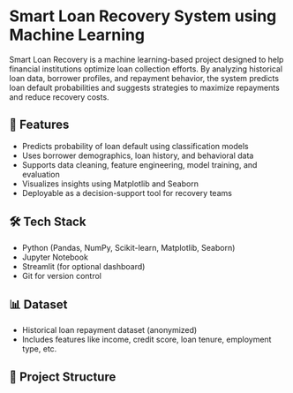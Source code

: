 # Smart Loan Recovery System using Machine Learning

Smart Loan Recovery is a machine learning-based project designed to help financial institutions optimize loan collection efforts. By analyzing historical loan data, borrower profiles, and repayment behavior, the system predicts loan default probabilities and suggests strategies to maximize repayments and reduce recovery costs.

## 🚀 Features

- Predicts probability of loan default using classification models
- Uses borrower demographics, loan history, and behavioral data
- Supports data cleaning, feature engineering, model training, and evaluation
- Visualizes insights using Matplotlib and Seaborn
- Deployable as a decision-support tool for recovery teams

## 🛠️ Tech Stack

- Python (Pandas, NumPy, Scikit-learn, Matplotlib, Seaborn)
- Jupyter Notebook
- Streamlit (for optional dashboard)
- Git for version control

## 📊 Dataset

- Historical loan repayment dataset (anonymized)
- Includes features like income, credit score, loan tenure, employment type, etc.

## 📂 Project Structure

